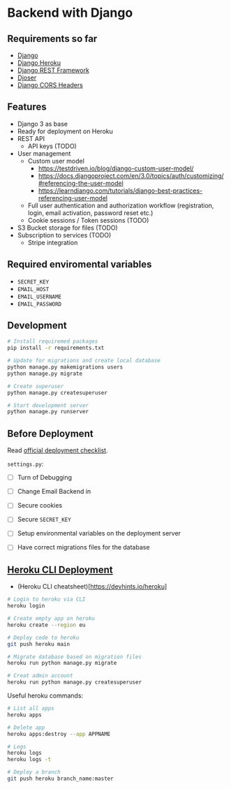 # Backend with Django

## Requirements so far

* [Django](https://www.djangoproject.com/)
* [Django Heroku](https://devcenter.heroku.com/articles/django-app-configuration)
* [Django REST Framework](https://www.google.com)
* [Djoser](https://djoser.readthedocs.io/en/latest/getting_started.html)
* [Django CORS Headers](https://pypi.org/project/django-cors-headers/)

## Features

* Django 3 as base
* Ready for deployment on Heroku
* REST API
  * API keys (TODO)
* User management
  * Custom user model
    * https://testdriven.io/blog/django-custom-user-model/
    * https://docs.djangoproject.com/en/3.0/topics/auth/customizing/#referencing-the-user-model
    * https://learndjango.com/tutorials/django-best-practices-referencing-user-model
  * Full user authentication and authorization workflow (registration, login, email activation, password reset etc.)
  * Cookie sessions / Token sessions (TODO)
* S3 Bucket storage for files (TODO)
* Subscription to services (TODO)
  * Stripe integration

## Required enviromental variables

* `SECRET_KEY`
* `EMAIL_HOST`
* `EMAIL_USERNAME`
* `EMAIL_PASSWORD`

## Development

```bash
# Install requiremed packages
pip install -r requirements.txt

# Update for migrations and create local database
python manage.py makemigrations users
python manage.py migrate

# Create superuser
python manage.py createsuperuser

# Start development server
python manage.py runserver
```

## Before Deployment

Read [official deployment checklist](https://docs.djangoproject.com/en/3.1/howto/deployment/checklist/).

`settings.py`:
- [ ] Turn of Debugging
- [ ] Change Email Backend in 
- [ ] Secure cookies
- [ ] Secure `SECRET_KEY` 
- [ ] Setup environmental variables on the deployment server
- [ ] Have correct migrations files for the database


## [Heroku CLI Deployment](https://devcenter.heroku.com/articles/getting-started-with-python)

* (Heroku CLI cheatsheet)[https://devhints.io/heroku]

```bash
# Login to heroku via CLI
heroku login

# Create empty app on heroku
heroku create --region eu

# Deploy code to heroku
git push heroku main

# Migrate database based on migration files
heroku run python manage.py migrate

# Creat admin account
heroku run python manage.py createsuperuser
```

Useful heroku commands:

```bash
# List all apps
heroku apps

# Delete app
heroku apps:destroy --app APPNAME

# Logs
heroku logs
heroku logs -t

# Deploy a branch
git push heroku branch_name:master
```